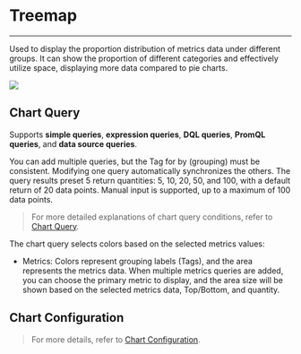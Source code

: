 # Treemap
---

Used to display the proportion distribution of metrics data under different groups. It can show the proportion of different categories and effectively utilize space, displaying more data compared to pie charts.

![](../img/treemap.png)

## Chart Query

Supports **simple queries**, **expression queries**, **DQL queries**, **PromQL queries**, and **data source queries**.

You can add multiple queries, but the Tag for by (grouping) must be consistent. Modifying one query automatically synchronizes the others. The query results preset 5 return quantities: 5, 10, 20, 50, and 100, with a default return of 20 data points. Manual input is supported, up to a maximum of 100 data points.

> For more detailed explanations of chart query conditions, refer to [Chart Query](chart-query.md).

The chart query selects colors based on the selected metrics values:

- Metrics: Colors represent grouping labels (Tags), and the area represents the metrics data. When multiple metrics queries are added, you can choose the primary metric to display, and the area size will be shown based on the selected metrics data, Top/Bottom, and quantity.

## Chart Configuration

> For more details, refer to [Chart Configuration](./chart-config.md).


<!--
## Chart Link

Links help achieve navigation from the current chart to the target page. You can add internal or external links within the platform, and modify link variables using template variables to pass data information, enabling data linkage.

> For more related settings, refer to [Chart Link](chart-link.md).



## Common Configuration {#ui}

| Option | Description |
| --- | --- |
| Title | Set a title for the chart, which appears in the top-left corner after setting. Supports hiding. |
| Description | Add a description to the chart. After setting, an [i] hint appears after the chart title; if not set, it does not display. |
| Unit | **:material-numeric-1-box: Default unit display**:<br /><li>If the queried data is metrics data and you have set units for the metrics in [Metrics Management](../../metrics/dictionary.md), it will default to showing according to the metric's unit.<br /><li>If no related unit configuration exists in **Metrics Management**, it will display using the [thousand separator](chart-query.md#thousand) format.<br />**:material-numeric-2-box: After configuring units**:<br />It prioritizes using your custom configured units for display. Metric-type data supports two options for numerical representation:<br /><br />**Scientific Notation Explanation**<br /><u>Default Scaling</u>: Units are in ten thousand, million, etc., such as 10000 displayed as 10 thousand, 1000000 displayed as 1 million. Two decimal places are retained;<br /><u>Short Scale</u>: Units are K, M, B. Representing thousand, million, billion, trillion, etc. in Chinese context. For example, 1000 is 1k, 10000 is 10k, 1000000 is 1M; two decimal places are retained. |
| Color | Set the display color for chart data. Supports custom manual input of preset colors, with the format: aggregation function(metrics){"label": "label value"}, e.g., `last(usage_idle){"host": "guance_01"}`. |
| Alias | Refer to [Alias](./timeseries-chart.md#legend). |
| Legend | Includes labels, percentages, and values. Multiple options can be checked. |
| Data Format | Choose the number of decimal places and thousands separator.<br /><li>The thousands separator is enabled by default. Disabling it shows the raw value without separators. More details can be found at [Thousands Separator Format](../visual-chart/chart-query.md#thousand). |


## Advanced Configuration

| Option | Description |
| --- | --- |
| Lock Time | Fixes the time range for the current chart query data, unaffected by the global time component. After successful setup, the user-defined time will appear in the top-right corner of the chart, such as [xx minutes], [xx hours], [xx days]. |
| Time Slicing | When enabled, it first segments and aggregates the original data according to a certain time interval, then performs a second aggregation on the aggregated dataset to obtain the result value. Defaults to off.<br /><br />If time slicing is disabled, there is no time interval option; if enabled, the time interval options are as follows:<br /><li>Auto Alignment: When enabled, it dynamically adjusts queries based on the selected time range and aggregation time interval, rounding up the calculated time interval.<br /> &nbsp; &nbsp; &nbsp;The system presets various time intervals: 1 millisecond, 10 milliseconds, 50 milliseconds, 100 milliseconds, 500 milliseconds, 1 second, 5 seconds, 15 seconds, 30 seconds, 1 minute, 5 minutes, 10 minutes, 30 minutes, 1 hour, 6 hours, 12 hours, 1 day, 1 week, 1 month;<br /><li>Custom Time Interval: When selecting [Lock Time], it automatically matches different selectable time intervals based on the length of the locked time. (*For example, if the time interval is chosen as 1 minute, the actual query will use a 1-minute interval*)<br /><br /><br />More details can be found at [Time Slicing Explanation](chart-query.md#time-slicing). |
| Field Mapping | Works with view variable object mapping features, default is off. If object mapping is configured in view variables:<br /><li>When field mapping is enabled, the chart displays the **grouping fields** and corresponding **mapped fields**, and any non-mapped grouping fields are not shown;<br /><li>When field mapping is disabled, the chart displays normally without showing mapped fields.<br /> |
| Workspace Authorization | Authorized workspace lists. After selection, the chart can query and display data from the authorized workspaces. |
| Data Sampling | Only applicable to Doris log data engine workspaces; when enabled, it samples data other than "metrics," with a non-fixed sampling rate that dynamically adjusts based on data volume. |
| Time Offset | Non-time series data has at least a 1-minute query delay after being stored. Selecting relative time queries may lead to recent few minutes' data not being collected, resulting in data loss.<br />Enabling time offset shifts the actual query time range forward by 1 minute when querying relative time ranges, preventing data retrieval from being empty due to storage delays. For example, at 12:30, querying the last 15 minutes of data would actually query from 12:14 to 12:29.<br />:warning: <br /><li>This setting only applies to relative time queries. If the query time range is "absolute time range," the time offset does not take effect.<br /><li>For charts with time intervals, such as time series charts, time offset does not take effect if the set time interval exceeds 1 minute, and only takes effect if <= 1 minute. For charts without time intervals, such as summary charts and bar charts, the time offset remains effective.|
-->